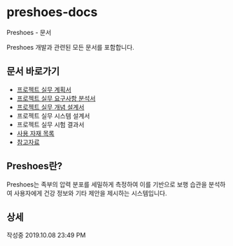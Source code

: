 # preshoes-docs

Preshoes - 문서

Preshoes 개발과 관련된 모든 문서를 포함합니다.

## 문서 바로가기
- [프로젝트 실무 계획서](formed/plan.md)
- [프로젝트 실무 요구사항 분석서](formed/requirements.md)
- [프로젝트 실무 개념 설계서](formed/concepts.md)
- 프로젝트 실무 시스템 설계서
- 프로젝트 실무 시험 결과서
- [사용 자재 목록](BOM.md)
- [참고자료](references.md)

## Preshoes란?
Preshoes는 족부의 압력 분포를 세밀하게 측정하여 이를 기반으로 보행 습관을 분석하여 사용자에게 건강 정보와 기타 제안을 제시하는 시스템입니다.

## 상세
작성중 2019.10.08 23:49 PM





